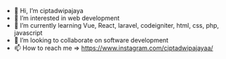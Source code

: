 - 👋 Hi, I’m ciptadwipajaya
- 👀 I’m interested in web development
- 🌱 I’m currently learning Vue, React, laravel, codeigniter, html, css, php, javascript
- 💞️ I’m looking to collaborate on software development
- 📫 How to reach me => https://www.instagram.com/ciptadwipajayaa/

<!---
ciptacoding/ciptacoding is a ✨ special ✨ repository because its `README.md` (this file) appears on your GitHub profile.
You can click the Preview link to take a look at your changes.
--->

